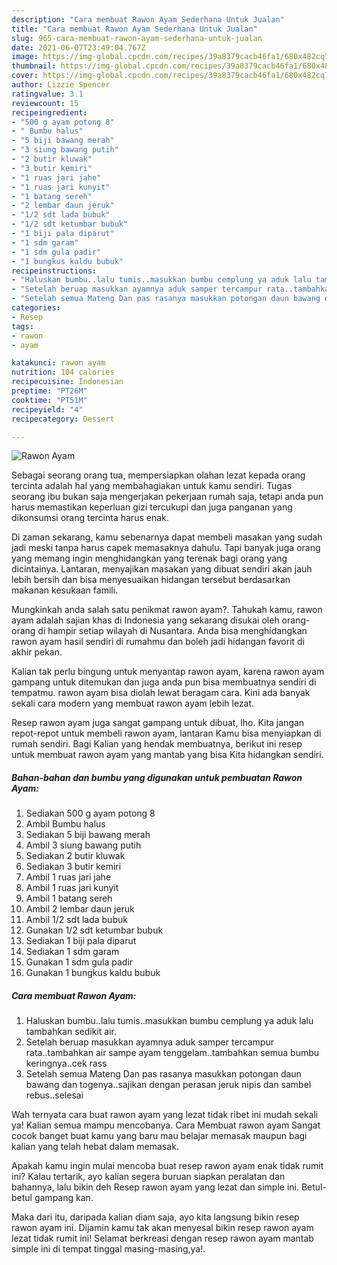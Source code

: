 ```yaml
---
description: "Cara membuat Rawon Ayam Sederhana Untuk Jualan"
title: "Cara membuat Rawon Ayam Sederhana Untuk Jualan"
slug: 965-cara-membuat-rawon-ayam-sederhana-untuk-jualan
date: 2021-06-07T23:49:04.767Z
image: https://img-global.cpcdn.com/recipes/39a8379cacb46fa1/680x482cq70/rawon-ayam-foto-resep-utama.jpg
thumbnail: https://img-global.cpcdn.com/recipes/39a8379cacb46fa1/680x482cq70/rawon-ayam-foto-resep-utama.jpg
cover: https://img-global.cpcdn.com/recipes/39a8379cacb46fa1/680x482cq70/rawon-ayam-foto-resep-utama.jpg
author: Lizzie Spencer
ratingvalue: 3.1
reviewcount: 15
recipeingredient:
- "500 g ayam potong 8"
- " Bumbu halus"
- "5 biji bawang merah"
- "3 siung bawang putih"
- "2 butir kluwak"
- "3 butir kemiri"
- "1 ruas jari jahe"
- "1 ruas jari kunyit"
- "1 batang sereh"
- "2 lembar daun jeruk"
- "1/2 sdt lada bubuk"
- "1/2 sdt ketumbar bubuk"
- "1 biji pala diparut"
- "1 sdm garam"
- "1 sdm gula padir"
- "1 bungkus kaldu bubuk"
recipeinstructions:
- "Haluskan bumbu..lalu tumis..masukkan bumbu cemplung ya aduk lalu tambahkan sedikit air."
- "Setelah beruap masukkan ayamnya aduk samper tercampur rata..tambahkan air sampe ayam tenggelam..tambahkan semua bumbu keringnya..cek rass"
- "Setelah semua Mateng Dan pas rasanya masukkan potongan daun bawang dan togenya..sajikan dengan perasan jeruk nipis dan sambel rebus..selesai"
categories:
- Resep
tags:
- rawon
- ayam

katakunci: rawon ayam 
nutrition: 104 calories
recipecuisine: Indonesian
preptime: "PT26M"
cooktime: "PT51M"
recipeyield: "4"
recipecategory: Dessert

---
```



![Rawon Ayam](https://img-global.cpcdn.com/recipes/39a8379cacb46fa1/680x482cq70/rawon-ayam-foto-resep-utama.jpg)

Sebagai seorang orang tua, mempersiapkan olahan lezat kepada orang tercinta adalah hal yang membahagiakan untuk kamu sendiri. Tugas seorang ibu bukan saja mengerjakan pekerjaan rumah saja, tetapi anda pun harus memastikan keperluan gizi tercukupi dan juga panganan yang dikonsumsi orang tercinta harus enak.

Di zaman  sekarang, kamu sebenarnya dapat membeli masakan yang sudah jadi meski tanpa harus capek memasaknya dahulu. Tapi banyak juga orang yang memang ingin menghidangkan yang terenak bagi orang yang dicintainya. Lantaran, menyajikan masakan yang dibuat sendiri akan jauh lebih bersih dan bisa menyesuaikan hidangan tersebut berdasarkan makanan kesukaan famili. 



Mungkinkah anda salah satu penikmat rawon ayam?. Tahukah kamu, rawon ayam adalah sajian khas di Indonesia yang sekarang disukai oleh orang-orang di hampir setiap wilayah di Nusantara. Anda bisa menghidangkan rawon ayam hasil sendiri di rumahmu dan boleh jadi hidangan favorit di akhir pekan.

Kalian tak perlu bingung untuk menyantap rawon ayam, karena rawon ayam gampang untuk ditemukan dan juga anda pun bisa membuatnya sendiri di tempatmu. rawon ayam bisa diolah lewat beragam cara. Kini ada banyak sekali cara modern yang membuat rawon ayam lebih lezat.

Resep rawon ayam juga sangat gampang untuk dibuat, lho. Kita jangan repot-repot untuk membeli rawon ayam, lantaran Kamu bisa menyiapkan di rumah sendiri. Bagi Kalian yang hendak membuatnya, berikut ini resep untuk membuat rawon ayam yang mantab yang bisa Kita hidangkan sendiri.

<!--inarticleads1-->

##### Bahan-bahan dan bumbu yang digunakan untuk pembuatan Rawon Ayam:

1. Sediakan 500 g ayam potong 8
1. Ambil  Bumbu halus
1. Sediakan 5 biji bawang merah
1. Ambil 3 siung bawang putih
1. Sediakan 2 butir kluwak
1. Sediakan 3 butir kemiri
1. Ambil 1 ruas jari jahe
1. Ambil 1 ruas jari kunyit
1. Ambil 1 batang sereh
1. Ambil 2 lembar daun jeruk
1. Ambil 1/2 sdt lada bubuk
1. Gunakan 1/2 sdt ketumbar bubuk
1. Sediakan 1 biji pala diparut
1. Sediakan 1 sdm garam
1. Gunakan 1 sdm gula padir
1. Gunakan 1 bungkus kaldu bubuk




<!--inarticleads2-->

##### Cara membuat Rawon Ayam:

1. Haluskan bumbu..lalu tumis..masukkan bumbu cemplung ya aduk lalu tambahkan sedikit air.
1. Setelah beruap masukkan ayamnya aduk samper tercampur rata..tambahkan air sampe ayam tenggelam..tambahkan semua bumbu keringnya..cek rass
1. Setelah semua Mateng Dan pas rasanya masukkan potongan daun bawang dan togenya..sajikan dengan perasan jeruk nipis dan sambel rebus..selesai




Wah ternyata cara buat rawon ayam yang lezat tidak ribet ini mudah sekali ya! Kalian semua mampu mencobanya. Cara Membuat rawon ayam Sangat cocok banget buat kamu yang baru mau belajar memasak maupun bagi kalian yang telah hebat dalam memasak.

Apakah kamu ingin mulai mencoba buat resep rawon ayam enak tidak rumit ini? Kalau tertarik, ayo kalian segera buruan siapkan peralatan dan bahannya, lalu bikin deh Resep rawon ayam yang lezat dan simple ini. Betul-betul gampang kan. 

Maka dari itu, daripada kalian diam saja, ayo kita langsung bikin resep rawon ayam ini. Dijamin kamu tak akan menyesal bikin resep rawon ayam lezat tidak rumit ini! Selamat berkreasi dengan resep rawon ayam mantab simple ini di tempat tinggal masing-masing,ya!.

